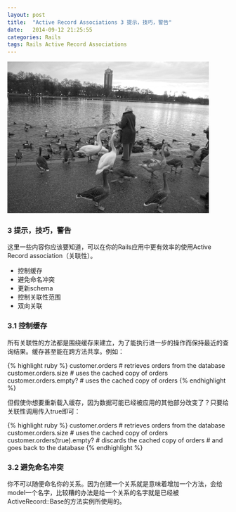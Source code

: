 ```yaml
---
layout: post
title:  "Active Record Associations 3 提示，技巧，警告"
date:   2014-09-12 21:25:55
categories: Rails
tags: Rails Active Record Associations
---
```


![P1000759](/assets/2014/08/12/P1000759.gif)

### 3 提示，技巧，警告

这里一些内容你应该要知道，可以在你的Rails应用中更有效率的使用Active Record association（关联性）。

* 控制缓存
* 避免命名冲突
* 更新schema
* 控制关联性范围
* 双向关联

### 3.1 控制缓存

所有关联性的方法都是围绕缓存来建立，为了能执行进一步的操作而保持最近的查询结果。缓存甚至能在跨方法共享。例如：

{% highlight ruby %}
customer.orders                 # retrieves orders from the database
customer.orders.size            # uses the cached copy of orders
customer.orders.empty?          # uses the cached copy of orders
{% endhighlight %}

但假使你想要重新载入缓存，因为数据可能已经被应用的其他部分改变了？只要给关联性调用传入true即可：

{% highlight ruby %}
customer.orders                 # retrieves orders from the database
customer.orders.size            # uses the cached copy of orders
customer.orders(true).empty?    # discards the cached copy of orders
                                # and goes back to the database
{% endhighlight %}

### 3.2 避免命名冲突

你不可以随便命名你的关系。因为创建一个关系就是意味着增加一个方法，会给model一个名字，比较糟的办法是给一个关系的名字就是已经被ActiveRecord::Base的方法实例所使用的。